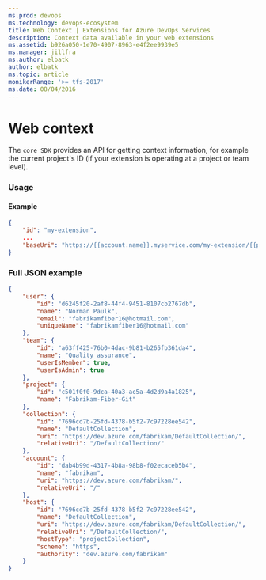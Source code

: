 ```yaml
---
ms.prod: devops
ms.technology: devops-ecosystem
title: Web Context | Extensions for Azure DevOps Services
description: Context data available in your web extensions 
ms.assetid: b926a050-1e70-4907-8963-e4f2ee9939e5
ms.manager: jillfra
ms.author: elbatk
author: elbatk
ms.topic: article
monikerRange: '>= tfs-2017'
ms.date: 08/04/2016
---
```


# Web context

The `core SDK` provides an API for getting context information, for example the current project's ID (if your extension is operating at a project or team level).



### Usage


#### Example

```json
{
    "id": "my-extension",
    ...
    "baseUri": "https://{{account.name}}.myservice.com/my-extension/{{project.id}}"
}
```

### Full JSON example

```json
{
    "user": {
        "id": "d6245f20-2af8-44f4-9451-8107cb2767db",
        "name": "Norman Paulk",
        "email": "fabrikamfiber16@hotmail.com",
        "uniqueName": "fabrikamfiber16@hotmail.com"
    },
    "team": {
        "id": "a63ff425-76b0-4dac-9b81-b265fb361da4",
        "name": "Quality assurance",
        "userIsMember": true,
        "userIsAdmin": true
    },
    "project": {
        "id": "c501f0f0-9dca-40a3-ac5a-4d2d9a4a1825",
        "name": "Fabrikam-Fiber-Git"
    },
    "collection": {
        "id": "7696cd7b-25fd-4378-b5f2-7c97228ee542",
        "name": "DefaultCollection",
        "uri": "https://dev.azure.com/fabrikam/DefaultCollection/",
        "relativeUri": "/DefaultCollection/"
    },
    "account": {
        "id": "dab4b99d-4317-4b8a-98b8-f02ecaceb5b4",
        "name": "fabrikam",
        "uri": "https://dev.azure.com/fabrikam/",
        "relativeUri": "/"
    },
    "host": {
        "id": "7696cd7b-25fd-4378-b5f2-7c97228ee542",
        "name": "DefaultCollection",
        "uri": "https://dev.azure.com/fabrikam/DefaultCollection/",
        "relativeUri": "/DefaultCollection/",
        "hostType": "projectCollection",
        "scheme": "https",
        "authority": "dev.azure.com/fabrikam"
    }
}
```

